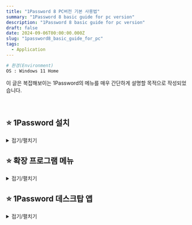 ```yaml
---
title: "1Password 8 PC버전 기본 사용법"
summary: "1Password 8 basic guide for pc version"
description: "1Password 8 basic guide for pc version"
draft: false
date: 2024-09-06T00:00:00.000Z
slug: "1password8_basic_guide_for_pc"
tags:
  - Application
---
```


```bash
# 환경(Environment)
OS : Windows 11 Home
```

이 글은 복잡해보이는 1Password의 메뉴를 매우 간단하게 설명할 목적으로 작성되었습니다.
<br>
<br>
<br>

## ⭐ 1Password 설치

<details>
<summary>접기/펼치기</summary>

[https://1password.com/ko/downloads/](https://1password.com/ko/downloads/)

1Password에서는 데스크탑 프로그램, 웹 브라우저 확장 프로그램, 스마트폰 앱까지 모두 지원합니다.  
위 링크에서 다운받아주면 됩니다.
<br>
<br>
</details>

## ⭐ 확장 프로그램 메뉴

<details>
<summary>접기/펼치기</summary>

<img style='border:1px solid #000000; border-radius: 10px' src="/../../images/2024/2024-09-06_1_1password8_basic_guide_for_pc/1.png" width="600">  
<br>

일단 확장 프로그램 메뉴 위주로 살펴봅니다.  
여기서 중요한 설정을 할 수 있기 때문입니다.
<br>
<br>

### 💧 확장 프로그램 설정 - 일반

<details>
<summary>접기/펼치기</summary>

<img style='border:1px solid #000000; border-radius: 10px' src="/../../images/2024/2024-09-06_1_1password8_basic_guide_for_pc/2.png" width="600">  
<br>

* 브라우저 기본 비밀번호 관리 프로그램으로 설정
* 1Password 데스크톱 앱과 확장 프로그램 통합
<br>
<br>
</details>

### 💧 확장 프로그램 설정 - 보안

<details>
<summary>접기/펼치기</summary>

<img style='border:1px solid #000000; border-radius: 10px' src="/../../images/2024/2024-09-06_1_1password8_basic_guide_for_pc/3.png" width="600">  
<br>

'1Password 열기' 버튼을 누르면 1Password 데스크탑 앱의 보안 탭이 열립니다.
<br>
<br>

<img style='border:1px solid #000000; border-radius: 10px' src="/../../images/2024/2024-09-06_1_1password8_basic_guide_for_pc/4.png" width="600">  
<br>

* Windows Hello 기능 사용
* 잠금 설정
* 클립보드 설정

<br>
<br>
</details>

### 💧 확장 프로그램 설정 - 자동으로 채우기 및 저장

<details>
<summary>접기/펼치기</summary>

<img style='border:1px solid #000000; border-radius: 10px' src="/../../images/2024/2024-09-06_1_1password8_basic_guide_for_pc/5.png" width="600">  
<br>

* 자동으로 채우기 설정(자동채우기=자동입력=Autofill=Autotype)

<br>
<br>
</details>

### 💧 확장 프로그램 설정 - 계정 및 금고

<details>
<summary>접기/펼치기</summary>

<img style='border:1px solid #000000; border-radius: 10px' src="/../../images/2024/2024-09-06_1_1password8_basic_guide_for_pc/6.png" width="600">  
<br>

* 계정 삭제
* 계정 관리

여기서 '계정 관리'를 누르면 내 프로필 페이지로 이동합니다.
<br>
계정의 중요한 설정(2FA, 백업코드, 시크릿키, 복구코드 등)을 설정할 수 있습니다.
<br>
<br> 
<img style='border:1px solid #000000; border-radius: 10px' src="/../../images/2024/2024-09-06_1_1password8_basic_guide_for_pc/7.png" width="600">  
<br>
내 프로필 페이지의 모습입니다.

* 이메일 변경
* 시크릿 키 다시 설정
* 비밀번호 변경
* 2단계 인증 관리
* 언어 변경
* 이메일 환경 설정 변경

* 이메일 주소 보기
* 시크릿 키 보기(Secret Key)
* 설정 코드 보기
* 복구 코드 보기
* Emergency Kit 제공(마스터 패스워드를 제외한 중요 복구 정보들이 모두 들어있음)

* 다른 멤버 초대
* 청구/결제

<br>
<br>
</details>

### 💧 확장 프로그램 설정 - 외관 및 단축키

<details>
<summary>접기/펼치기</summary>

<img style='border:1px solid #000000; border-radius: 10px' src="/../../images/2024/2024-09-06_1_1password8_basic_guide_for_pc/8.png" width="600">  

* 언어
* 테마
* 키보드 단축키로 활성화
* 키보드 단축키로 잠금

<br>
<br>
<br>
<br>
</details>
</details>


## ⭐ 1Password 데스크탑 앱

<details>
<summary>접기/펼치기</summary>

<img style='border:1px solid #000000; border-radius: 10px' src="/../../images/2024/2024-09-06_1_1password8_basic_guide_for_pc/9.png" width="600">  
<br>
<br>

* 가져오기
* 내보내기

여기서 가장 눈여겨 봐야 할 것은 '가져오기/내보내기', '설정'입니다.
<br>
평소에 안전한 곳에 잘 백업해두길 추천드립니다.
<br>
1PUX 파일로 백업하면 비밀번호를 요구하고,
<br>
CSV 파일로 백업하면 비밀번호 없이도 열 수 있습니다.
<br>
불러오기는 말 그대로 Bitwarden 같은 패스워드 관리자 등에서 불러올 때 사용하는 기능입니다.

저기서 설정(Ctrl+,)을 열면 더 자세한 설정을 할 수 있습니다.
<br>
<br>

### 💧 데스크탑 앱 - 설정 - 일반

<details>
<summary>접기/펼치기</summary>
<img style='border:1px solid #000000; border-radius: 10px' src="/../../images/2024/2024-09-06_1_1password8_basic_guide_for_pc/10.png" width="600">  
<br>

* 알림 영역에 고정
* 키보드 단축키
  * 1Password 표시
  * 빠른 액세스 표시 : 데스크탑 앱 아이디와 비밀번호를 자동채우기 할 때 쓰입니다.
  * 1Password 잠금
  * 자동으로 채우기

<br>
<br>
</details>

### 💧 데스크탑 앱 - 설정 - 스타일

<details>
<summary>접기/펼치기</summary>
<img style='border:1px solid #000000; border-radius: 10px' src="/../../images/2024/2024-09-06_1_1password8_basic_guide_for_pc/11.png" width="600">  
<br>

* 테마
* 밀도 : 넉넉함/빽빽함
* 인터페이스 확대/축소
* 사이드바에 항상 표시 : 카테고리, 태그

<br>
<br>
</details>

### 💧 데스크탑 앱 - 설정 - 보안

<details>
<summary>접기/펼치기</summary>
<img style='border:1px solid #000000; border-radius: 10px' src="/../../images/2024/2024-09-06_1_1password8_basic_guide_for_pc/12.png" width="600">  
<br>

* Windows Hello
* 잠금 설정 : 자동 잠금 등...
* 클립보드 비우기 설정

<br>
<br>
</details>

### 💧 데스크탑 앱 - 설정 - 브라우저

<details>
<summary>접기/펼치기</summary>
<img style='border:1px solid #000000; border-radius: 10px' src="/../../images/2024/2024-09-06_1_1password8_basic_guide_for_pc/13.png" width="600">  
<br>

* 브라우저와 데스크톱 앱 연결
<br>
<br>
</details>

### 💧 데스크탑 앱 - 설정 - 연구실

<details>
<summary>접기/펼치기</summary>
<img style='border:1px solid #000000; border-radius: 10px' src="/../../images/2024/2024-09-06_1_1password8_basic_guide_for_pc/14.png" width="600">  
<br>

<img style='border:1px solid #000000; border-radius: 10px' src="/../../images/2024/2024-09-06_1_1password8_basic_guide_for_pc/15.png" width="600">  
<br>

* 자동 입력

아까 '데스크탑 앱 - 설정 - 일반 - 키보드 단축키'에서 '빠른 액세스' 키로 설정된 키가 자동 입력할 때 쓰입니다.
<br>

데스크탑 앱(PC카톡, 스팀 등등)에 로그인할 때 자동채우기용으로 유용하게 쓰입니다.

이 정도만 알아두어도 사용에는 큰 지장이 없을 겁니다.
</details>
</details>